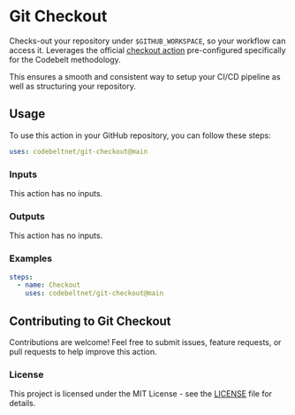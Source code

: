 # Git Checkout

Checks-out your repository under `$GITHUB_WORKSPACE`, so your workflow can access it. Leverages the official [checkout action](https://github.com/actions/checkout) pre-configured specifically for the Codebelt methodology. 

This ensures a smooth and consistent way to setup your CI/CD pipeline as well as structuring your repository.

## Usage

To use this action in your GitHub repository, you can follow these steps:

```yaml
uses: codebeltnet/git-checkout@main
```

### Inputs

This action has no inputs.

### Outputs

This action has no inputs.

### Examples

```yaml
steps:
  - name: Checkout
    uses: codebeltnet/git-checkout@main
```

## Contributing to Git Checkout

Contributions are welcome! 
Feel free to submit issues, feature requests, or pull requests to help improve this action.

### License

This project is licensed under the MIT License - see the [LICENSE](LICENSE.md) file for details.
